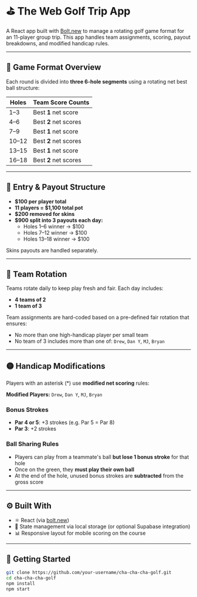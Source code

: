 # ⛳ The Web Golf Trip App

A React app built with [Bolt.new](https://bolt.new) to manage a rotating golf game format for an 11-player group trip. This app handles team assignments, scoring, payout breakdowns, and modified handicap rules.

---

## 🧠 Game Format Overview

Each round is divided into **three 6-hole segments** using a rotating net best ball structure:

| Holes      | Team Score Counts         |
|------------|---------------------------|
| 1–3        | Best **1** net score      |
| 4–6        | Best **2** net scores     |
| 7–9        | Best **1** net score      |
| 10–12      | Best **2** net scores     |
| 13–15      | Best **1** net score      |
| 16–18      | Best **2** net scores     |

---

## 💸 Entry & Payout Structure

- **$100 per player total**  
- **11 players = $1,100 total pot**
- **$200 removed for skins**
- **$900 split into 3 payouts each day:**
  - Holes 1–6 winner → $100
  - Holes 7–12 winner → $100
  - Holes 13–18 winner → $100

Skins payouts are handled separately.

---

## 👥 Team Rotation

Teams rotate daily to keep play fresh and fair. Each day includes:
- **4 teams of 2**
- **1 team of 3**

Team assignments are hard-coded based on a pre-defined fair rotation that ensures:
- No more than one high-handicap player per small team
- No team of 3 includes more than one of: `Drew`, `Dan Y`, `MJ`, `Bryan`

---

## 🟡 Handicap Modifications

Players with an asterisk (*) use **modified net scoring** rules:

**Modified Players:** `Drew`, `Dan Y`, `MJ`, `Bryan`

### Bonus Strokes
- **Par 4 or 5**: +3 strokes (e.g. Par 5 = Par 8)
- **Par 3**: +2 strokes

### Ball Sharing Rules
- Players can play from a teammate's ball **but lose 1 bonus stroke** for that hole
- Once on the green, they **must play their own ball**
- At the end of the hole, unused bonus strokes are **subtracted** from the gross score

---

## ⚙️ Built With

- ⚛️ React (via [bolt.new](https://bolt.new))
- 💾 State management via local storage (or optional Supabase integration)
- 📊 Responsive layout for mobile scoring on the course

---

## 🚀 Getting Started

```bash
git clone https://github.com/your-username/cha-cha-cha-golf.git
cd cha-cha-cha-golf
npm install
npm start
